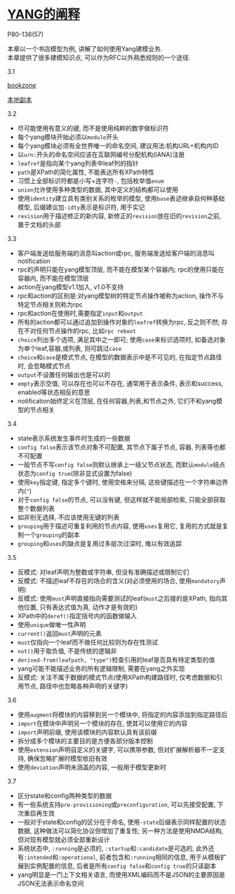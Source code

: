 
# [YANG的阐释](Chapter.3.md)

P80-136(57)

本章以一个书店模型为例, 讲解了如何使用Yang建模业务.  
本章提供了很多建模知识点, 可以作为RFC以外熟悉规则的一个途径.  

3.1 

[bookzone](https://github.com/janlindblad/bookzone)

[本地副本](src/bookzone-master-20211104.zip)

3.2

* 尽可能使用有意义的键, 而不是使用纯粹的数字做标识符
* 每个yang模块开始必须以`module`开头
* 每个yang模块必须有全世界唯一的命名空间, 建议用法:机构URL+机构内ID
* 以`urn:`开头的命名空间应该在互联网编号分配机构(IANA)注册
* `leafref`是指向某个yang列表中leaf列的指针
* `path`是XPath的简化属性, 不能表达所有XPath特性
* 习惯上全部标识符都是小写+连字符`-`, 包括枚举值`enum`
* `union`允许使用多种类型的数据, 其中定义的结构都可以使用
* 使用`identity`建立具有类别关系的枚举的模型, 使用`base`表述继承自何种基础模型, 后缀建议加`-idty`表示是标识符, 用于实记
* `revision`用于描述修正的新内容, 新修正的`revision`放在旧的`revision`之前, 置于文档的头部

3.3

* 客户端发送给服务端的消息叫action或rpc, 服务端发送给客户端的消息叫notification
* rpc的声明只能在yang模型顶层, 而不能在模型某个容器内; rpc的使用只能在容器内, 而不能在模型顶层
* action在yang模型v1.1加入, v1.0不支持
* rpc和action的区别是:对yang模型树的特定节点操作被称为action, 操作不与特定节点相关则称为rpc
* rpc和action在使用时,需要指定`input`和`output`
* 所有的action都可以通过追加到操作对象的`leafref`转换为rpc, 反之则不然; 存在不对任何节点操作的rpc, 比如`rpc reboot`
* `choice`列出多个选项, 满足其中之一即可; 使用`case`来标识选项时, 如备选对象为单个leaf,容器,或列表, 则可跳过`case`
* `choice`和`case`是模式节点, 在模型的数据表示中是不可见的, 在指定节点路径时, 会忽略模式节点
* `output`不设置任何输出也是可以的
* `empty`表示空值, 可以存在也可以不存在, 通常用于表示条件, 表示和success, enabled等状态相反的意思
* notification始终定义在顶层, 在任何容器,列表,和节点之外, 它们不和yang模型的节点相关

3.4

* state表示系统发生事件时生成的一些数据
* `config false`表示该节点对象不可配置, 其节点下属子节点, 容器, 列表等也都不可配置
* 一般节点不写`config false`则默认继承上一级父节点状态, 而默认`module`结点状态为`config true`(除非显式设置为false)
* 使用`key`指定键, 指定多个键时, 使用空格来分隔, 这些键描述在一个字符串边界内(`"`)
* 对于`config false`的节点, 可以没有键, 但这样就不能局部检索, 只能全部获取整个数据列表
* 如非别无选择, 不应该使用无键的列表
* `grouping`用于描述可重复利用的节点内容, 使用`uses`复用它, 复用的方式就是复制一个`grouping`的副本
* `grouping`和`uses`的缺点是复用过多层次过深时, 难以有效追踪

3.5

* 反模式: 对leaf声明为整数或字符串, 但没有准确描述或限制它们
* 反模式: 不描述leaf不存在的场合的含义(对必须使用的场合, 使用`mandatory`声明)
* 反模式: 使用`must`声明直接指向需要测试的leaf(`must`之后接的是XPath, 指向其他位置, 只有表达式值为真, 动作才是有效的)
* XPath中的`deref()`指定括号内的函数做输入
* 使用`unique`做唯一性声明
* `current()`返回`must`声明的元素
* `must`仅指向一个leaf而不做任何比较则为存在性测试
* `not()`用于取负值, 不是传统的逻辑非
* `derived-from(leafpath, "type")`检查引用的leaf是否具有特定类型的值
* yang可能不能描述业务的所有逻辑限制, 需要在yang之外实现
* 反模式: 关注不属于数据的模式节点(使用XPath构建路径时, 仅考虑数据和引用节点, 路径中也忽略各种声明的关键字)

3.6

* 使用`augment`将模块的内容移到另一个模块中, 将指定的内容添加到指定路径后
* `import`在模块中声明另一个模块的存在, 使其可以使用它的内容
* `import`声明前缀, 使用该模块的内容默认具有该前缀
* 拆分成多个模块的主要目的是方便各部分版本控制
* 使用`extension`声明自定义的关键字, 可以携带参数, 但对扩展解析器不一定支持, 确保忽略扩展时模型依旧有效
* 使用`deviation`声明未涵盖的内容, 一般用于模型更新时

3.7

* 区分state和config两种类型的数据
* 有一些系统支持`pre-provisioning`或`preconfiguration`, 可以先接受配置, 下次重启再生效
* 一般对于state和config的区分在于命名, 使用`-state`后缀表示同样配置的状态数据, 这种做法可以简化协议但增加了重复性; 另一种方法是使用NMDA结构, 但对现有模型就必须全部重新设计
* 系统状态中, `:running`是必须的, `:startup`和`:candidate`是可选的, 此外还有`:intended`和`:operational`, 前者包含和`:running`相同的信息, 用于从模板扩展到实例配置的信息, 后者是所有`config false`和`config true`的只读副本
* yang明显是一门上下文相关语言, 而使用XML编码而不是JSON的主要原因是JSON无法表示命名空间
